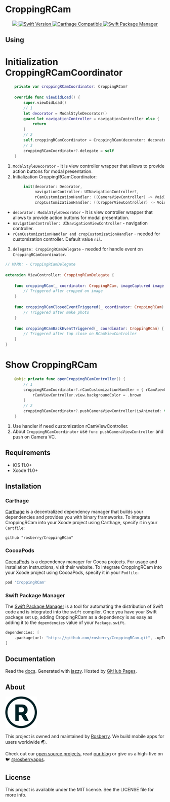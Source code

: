# CroppingRCam
<p align="center">
    <a href="https://github.com/rosberry/CroppingRCam/actions">
      <img src="https://github.com/rosberry/CroppingRCam/workflows/Build/badge.svg" />
    </a>
    <a href="https://swift.org/">
        <img src="https://img.shields.io/badge/swift-5.0-orange.svg" alt="Swift Version" />
    </a>
    <a href="https://github.com/Carthage/Carthage">
        <img src="https://img.shields.io/badge/Carthage-compatible-green.svg" alt="Carthage Compatible" />
    </a>
    <a href="https://github.com/apple/swift-package-manager">
        <img src="https://img.shields.io/badge/spm-compatible-brightgreen.svg?style=flat" alt="Swift Package Manager" />
    </a>
</p>

## Using 
# Initialization CroppingRCamCoordinator
```Swift
    private var croppingRCamCoordinator: CroppingRCam?
    
    override func viewDidLoad() {
        super.viewDidLoad()
        // 1
        let decorator = ModalStyleDecorator()
        guard let navigationController = navigationController else {
            return
        }
        // 2
        self.croppingRCamCoordinator = CroppingRCam(decorator: decorator, navigationController: navigationController)
        // 3
        croppingRCamCoordinator?.delegate = self
    }
```
1. `ModalStyleDecorator` - It is view controller wrapper that allows to provide action buttons for modal presentation.
2. Initialization CroppingRCamCoordinator: 
```Swift
        init(decorator: Decorator,
             navigationController: UINavigationController?,
             rCamCustomizationHandler: ((CameraViewController) -> Void)? = nil,
             cropCustomizationHandler: ((CropperViewController) -> Void)? = nil)
```
   - `decorator: ModalStyleDecorator` - It is view controller wrapper that allows to provide action buttons for modal presentation.
   - `navigationController: UINavigationViewController` - navigation controller.
   - `rCamCustomizationHandler and cropCustomizationHandler` - needed for customization controller. Default value `nil`.
3. `delegate: CroppingRCamDelegate` - needed for handle event on `CroppingRCamCoordinator`.
```Swift
// MARK: - CroppingRCamDelegate

extension ViewController: CroppingRCamDelegate {

    func croppingRCam(_ coordinator: CroppingRCam, imageCaptured image: UIImage) {
        // Triggered afler cropped on image
    }

    func croppingRCamClosedEventTriggered(_ coordinator: CroppingRCam) {
        // Triggered after make photo 
    }

    func croppingRCamBackEventTriggered(_ coordinator: CroppingRCam) {
        // Triggered after tap close on RCamViewController
    }
}
```

# Show CroppingRCam

```Swift
    @objc private func openCroppingRCamController() {
        // 1
        croppingRCamCoordinator?.rCamCustomizationHandler = { rCamViewController in
            rCamViewController.view.backgroundColor = .brown
        }
        // 2
        croppingRCamCoordinator?.pushCameraViewController(isAnimated: true)
    }
```
1. Use handler if need customization rCamViewController. 
2. About `CroppingRCamCoordinator` use `func pushCameraViewController` and push on Camera VC.

## Requirements

- iOS 11.0+
- Xcode 11.0+

## Installation

### Carthage

[Carthage](https://github.com/Carthage/Carthage) is a decentralized dependency manager that builds your dependencies and provides you with binary frameworks. To integrate CroppingRCam into your Xcode project using Carthage, specify it in your `Cartfile`:

```ogdl
github "rosberry/CroppingRCam"
```

### CocoaPods

[CocoaPods](https://cocoapods.org) is a dependency manager for Cocoa projects. For usage and installation instructions, visit their website. To integrate CroppingRCam into your Xcode project using CocoaPods, specify it in your `Podfile`:

```ruby
pod 'CroppingRCam'
```

### Swift Package Manager

The [Swift Package Manager](https://swift.org/package-manager/) is a tool for automating the distribution of Swift code and is integrated into the `swift` compiler. Once you have your Swift package set up, adding CroppingRCam as a dependency is as easy as adding it to the `dependencies` value of your `Package.swift`.

```swift
dependencies: [
    .package(url: "https://github.com/rosberry/CroppingRCam.git", .upToNextMajor(from: "1.0.0"))
]
```

## Documentation

Read the [docs](https://rosberry.github.io/CroppingRCam). Generated with [jazzy](https://github.com/realm/jazzy). Hosted by [GitHub Pages](https://pages.github.com).

## About

<img src="https://github.com/rosberry/Foundation/blob/master/Assets/full_logo.png?raw=true" height="100" />

This project is owned and maintained by [Rosberry](http://rosberry.com). We build mobile apps for users worldwide 🌏.

Check out our [open source projects](https://github.com/rosberry), read [our blog](https://medium.com/@Rosberry) or give us a high-five on 🐦 [@rosberryapps](http://twitter.com/RosberryApps).

## License

This project is available under the MIT license. See the LICENSE file for more info.
